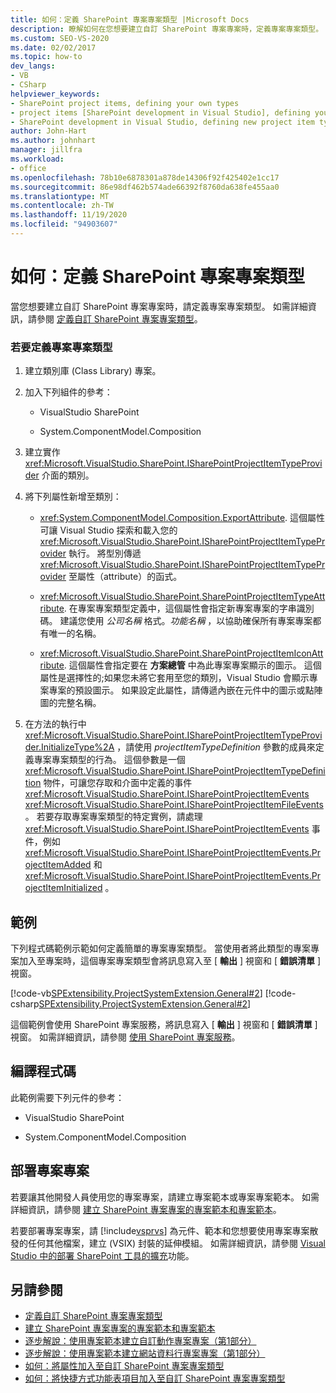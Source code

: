 ```yaml
---
title: 如何：定義 SharePoint 專案專案類型 |Microsoft Docs
description: 瞭解如何在您想要建立自訂 SharePoint 專案專案時，定義專案專案類型。
ms.custom: SEO-VS-2020
ms.date: 02/02/2017
ms.topic: how-to
dev_langs:
- VB
- CSharp
helpviewer_keywords:
- SharePoint project items, defining your own types
- project items [SharePoint development in Visual Studio], defining your own types
- SharePoint development in Visual Studio, defining new project item types
author: John-Hart
ms.author: johnhart
manager: jillfra
ms.workload:
- office
ms.openlocfilehash: 78b10e6878301a878de14306f92f425402e1cc17
ms.sourcegitcommit: 86e98df462b574ade66392f8760da638fe455aa0
ms.translationtype: MT
ms.contentlocale: zh-TW
ms.lasthandoff: 11/19/2020
ms.locfileid: "94903607"
---
```

# <a name="how-to-define-a-sharepoint-project-item-type"></a>如何：定義 SharePoint 專案專案類型
  當您想要建立自訂 SharePoint 專案專案時，請定義專案專案類型。 如需詳細資訊，請參閱 [定義自訂 SharePoint 專案專案類型](../sharepoint/defining-custom-sharepoint-project-item-types.md)。

### <a name="to-define-a-project-item-type"></a>若要定義專案專案類型

1. 建立類別庫 (Class Library) 專案。

2. 加入下列組件的參考：

    - VisualStudio SharePoint

    - System.ComponentModel.Composition

3. 建立實作 <xref:Microsoft.VisualStudio.SharePoint.ISharePointProjectItemTypeProvider> 介面的類別。

4. 將下列屬性新增至類別：

    - <xref:System.ComponentModel.Composition.ExportAttribute>. 這個屬性可讓 Visual Studio 探索和載入您的 <xref:Microsoft.VisualStudio.SharePoint.ISharePointProjectItemTypeProvider> 執行。 將型別傳遞 <xref:Microsoft.VisualStudio.SharePoint.ISharePointProjectItemTypeProvider> 至屬性（attribute）的函式。

    - <xref:Microsoft.VisualStudio.SharePoint.SharePointProjectItemTypeAttribute>. 在專案專案類型定義中，這個屬性會指定新專案專案的字串識別碼。 建議您使用 *公司名稱* 格式。*功能名稱* ，以協助確保所有專案專案都有唯一的名稱。

    - <xref:Microsoft.VisualStudio.SharePoint.SharePointProjectItemIconAttribute>. 這個屬性會指定要在 **方案總管** 中為此專案專案顯示的圖示。 這個屬性是選擇性的;如果您未將它套用至您的類別，Visual Studio 會顯示專案專案的預設圖示。 如果設定此屬性，請傳遞內嵌在元件中的圖示或點陣圖的完整名稱。

5. 在方法的執行中 <xref:Microsoft.VisualStudio.SharePoint.ISharePointProjectItemTypeProvider.InitializeType%2A> ，請使用 *projectItemTypeDefinition* 參數的成員來定義專案專案類型的行為。 這個參數是一個 <xref:Microsoft.VisualStudio.SharePoint.ISharePointProjectItemTypeDefinition> 物件，可讓您存取和介面中定義的事件 <xref:Microsoft.VisualStudio.SharePoint.ISharePointProjectItemEvents> <xref:Microsoft.VisualStudio.SharePoint.ISharePointProjectItemFileEvents> 。 若要存取專案專案類型的特定實例，請處理 <xref:Microsoft.VisualStudio.SharePoint.ISharePointProjectItemEvents> 事件，例如 <xref:Microsoft.VisualStudio.SharePoint.ISharePointProjectItemEvents.ProjectItemAdded> 和 <xref:Microsoft.VisualStudio.SharePoint.ISharePointProjectItemEvents.ProjectItemInitialized> 。

## <a name="example"></a>範例
 下列程式碼範例示範如何定義簡單的專案專案類型。 當使用者將此類型的專案專案加入至專案時，這個專案專案類型會將訊息寫入至 [ **輸出** ] 視窗和 [ **錯誤清單** ] 視窗。

 [!code-vb[SPExtensibility.ProjectSystemExtension.General#2](../sharepoint/codesnippet/VisualBasic/projectsystemexamples/extension/projectitemtype.vb#2)]
 [!code-csharp[SPExtensibility.ProjectSystemExtension.General#2](../sharepoint/codesnippet/CSharp/projectsystemexamples/extension/projectitemtype.cs#2)]

 這個範例會使用 SharePoint 專案服務，將訊息寫入 [ **輸出** ] 視窗和 [ **錯誤清單** ] 視窗。 如需詳細資訊，請參閱 [使用 SharePoint 專案服務](../sharepoint/using-the-sharepoint-project-service.md)。

## <a name="compile-the-code"></a>編譯程式碼
 此範例需要下列元件的參考：

- VisualStudio SharePoint

- System.ComponentModel.Composition

## <a name="deploy-the-project-item"></a>部署專案專案
 若要讓其他開發人員使用您的專案專案，請建立專案範本或專案專案範本。 如需詳細資訊，請參閱 [建立 SharePoint 專案專案的專案範本和專案範本](../sharepoint/creating-item-templates-and-project-templates-for-sharepoint-project-items.md)。

 若要部署專案專案，請 [!include[vsprvs](../sharepoint/includes/vsprvs-md.md)] 為元件、範本和您想要使用專案專案散發的任何其他檔案，建立 (VSIX) 封裝的延伸模組。 如需詳細資訊，請參閱 [Visual Studio 中的部署 SharePoint 工具的擴充](../sharepoint/deploying-extensions-for-the-sharepoint-tools-in-visual-studio.md)功能。

## <a name="see-also"></a>另請參閱
- [定義自訂 SharePoint 專案專案類型](../sharepoint/defining-custom-sharepoint-project-item-types.md)
- [建立 SharePoint 專案專案的專案範本和專案範本](../sharepoint/creating-item-templates-and-project-templates-for-sharepoint-project-items.md)
- [逐步解說：使用專案範本建立自訂動作專案專案（第1部分）](../sharepoint/walkthrough-creating-a-custom-action-project-item-with-an-item-template-part-1.md)
- [逐步解說：使用專案範本建立網站資料行專案專案（第1部分）](../sharepoint/walkthrough-creating-a-site-column-project-item-with-a-project-template-part-1.md)
- [如何：將屬性加入至自訂 SharePoint 專案專案類型](../sharepoint/how-to-add-a-property-to-a-custom-sharepoint-project-item-type.md)
- [如何：將快捷方式功能表項目加入至自訂 SharePoint 專案專案類型](../sharepoint/how-to-add-a-shortcut-menu-item-to-a-custom-sharepoint-project-item-type.md)
